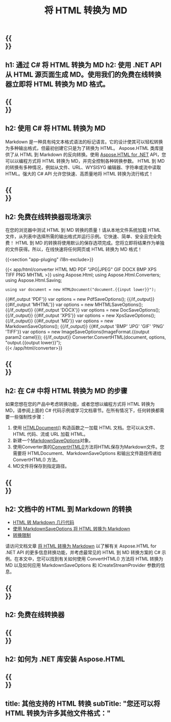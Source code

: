 ﻿---
translation: true
template: /templates/_template-conversion-child.md
title: 将 HTML 转换为 MD
description: 在 C# 中将 HTML 转换为 MD。在 ASP.NET 或任何 .NET 应用程序中轻松使用转换器 API。免费试用在线 HTML 到 MD 转换器！
url: /net/conversion/html-to-md/
family: html
platformtag: net
feature: conversion
informat: HTML
outformat: MD
otherformats: PDF DOCX XPS GIF JPEG PNG TIFF BMP XHTML MHTML
---

{{<section banner>}}
---
h1: 通过 C# 将 HTML 转换为 MD
h2: 使用 .NET API 从 HTML 源页面生成 MD。使用我们的免费在线转换器立即将 HTML 转换为 MD 格式。
---

{{<section overview>}}
---
h2: 使用 C# 将 HTML 转换为 MD
---

Markdown 是一种具有纯文本格式语法的标记语言。它的设计使其可以轻松转换为多种输出格式，但最初创建它只是为了转换为 HTML。 Aspose.HTML 类库提供了从 HTML 到 Markdown 的反向转换。使用 [Aspose.HTML for .NET](https://products.aspose.com/html/net/) API，您可以以编程方式将 HTML 转换为 MD，并完全控制各种转换参数。 HTML 到 MD 的转换有多种情况，例如从文件、URL、WYSISYG 编辑器、字符串或流中读取 HTML。强大的 C# API 允许您快速、高质量地将 HTML 转换为流行格式！

{{<section demos>}}
---
h2: 免费在线转换器现场演示
---

在您的浏览器中测试 HTML 到 MD 转换的质量！请从本地文件系统加载 HTML 文件，从列表中选择所需的输出格式并运行示例。它快速、简单、安全且完全免费！ HTML 到 MD 的转换将使用默认的保存选项完成。您将立即将结果作为单独的文件获得。所以，在线快速将任何网页或 HTML 转换为 MD 格式！

{{<section "app-pluging" i18n-exclude>}}

{{< app/html/converter HTML MD PDF "JPG|JPEG" GIF DOCX BMP XPS TIFF PNG MHTML >}}
using Aspose.Html;
using Aspose.Html.Converters;
using Aspose.Html.Saving;

    using var document = new HTMLDocument("document.{{input lower}}");
{{#if_output 'PDF'}}
    var options = new PdfSaveOptions();
{{/if_output}}
{{#if_output 'MHTML'}}
    var options = new MHTMLSaveOptions();
{{/if_output}}
{{#if_output 'DOCX'}}
    var options = new DocSaveOptions();
{{/if_output}}
{{#if_output 'XPS'}}
    var options = new XpsSaveOptions();
{{/if_output}}
{{#if_output 'MD'}}
    var options = new MarkdownSaveOptions();
{{/if_output}}
{{#if_output 'BMP' 'JPG' 'GIF' 'PNG' 'TIFF'}}
    var options = new ImageSaveOptions(ImageFormat.{{output param2 camel}});
{{/if_output}}
    Converter.ConvertHTML(document, options, "output.{{output lower}}");   
{{< /app/html/converter>}} 


{{<section steps>}}
---
h2: 在 C# 中将 HTML 转换为 MD 的步骤
---

如果您想在您的产品中考虑转换功能，或者您想以编程方式将 HTML 转换为 MD，请参阅上面的 C# 代码示例或学习文档章节。在所有情况下，任何转换都需要一些强制性步骤：
1. 使用 [HTMLDocument()](https://reference.aspose.com/html/net/aspose.html/htmldocument) 构造函数之一加载 HTML 文档。您可以从文件、HTML 代码、流或 URL 加载 HTML。
1. 新建一个[MarkdownSaveOptions](https://reference.aspose.com/html/net/aspose.html.saving/markdownsaveoptions)对象。
1. 使用Converter类的[ConvertHTML()](https://reference.aspose.com/html/net/aspose.html.converters/converter/converthtml/)方法将HTML保存为Markdown文件。您需要将 HTMLDocument、MarkdownSaveOptions 和输出文件路径传递给 ConvertHTML() 方法。
1. MD文件将保存到指定路径。




{{<section documentation>}}
---
h2: 文档中的 HTML 到 Markdown 的转换
---

  - <a href="https://docs.aspose.com/html/net/converting-between-formats/html-to-markdown/#html-to-markdown-by-a-few-lines-of-code " target="_blank">HTML 转 Markdown 几行代码</a>
  - <a href="https://docs.aspose.com/html/net/converting-between-formats/html-to-markdown/#convert-html-to-markdown-in-c-using-markdownsaveoptions" target="_blank">使用 MarkdownSaveOptions 将 HTML 转换为 Markdown</a>
  - <a href="https://docs.aspose.com/html/net/converting-between-formats/html-to-markdown/#limitation" target="_blank">转换限制</a>

请访问文档文章 [将 HTML 转换为 Markdown](https://docs.aspose.com/html/net/converting-between-formats/html-to-markdown/) 以了解有关 Aspose.HTML for .NET API 的更多信息转换功能，并考虑最常见的 HTML 到 MD 转换方案的 C# 示例。在本文中，您可以找到有关如何使用 ConvertHTML() 方法将 HTML 转换为 MD 以及如何应用 MarkdownSaveOptions 和 ICreateStreamProvider 参数的信息。

{{<section online-converters>}}
---
h2: 免费在线转换器
---

{{<section get-started>}}
---
h2: 如何为 .NET 库安装 Aspose.HTML
---

{{<section other-conversions>}}
---
title: 其他支持的 HTML 转换
subTitle: "您还可以将 HTML 转换为许多其他文件格式："
---
